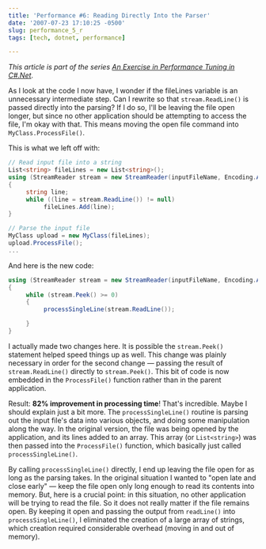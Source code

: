 ```yaml
---
title: 'Performance #6: Reading Directly Into the Parser'
date: '2007-07-23 17:10:25 -0500'
slug: performance_5_r
tags: [tech, dotnet, performance]

---
```


_This article is part of the series [An Exercise in Performance Tuning in
C#.Net](/archive/2007/06/25/an_exercise_in/)_.

As I look at the code I now have, I wonder if the fileLines variable is an
unnecessary intermediate step. Can I rewrite so that `stream.ReadLine()` is
passed directly into the parsing? If I do so, I'll be leaving the file open
longer, but since no other application should be attempting to access the file,
I'm okay with that. This means moving the open file command into
`MyClass.ProcessFile()`.

<!-- truncate -->

This is what we left off with:

```csharp
// Read input file into a string
List<string> fileLines = new List<string>();
using (StreamReader stream = new StreamReader(inputFileName, Encoding.ASCII, true, 800))
{
     string line;
     while ((line = stream.ReadLine()) != null)
          fileLines.Add(line);
}

// Parse the input file
MyClass upload = new MyClass(fileLines);
upload.ProcessFile();
...
```

And here is the new code:

```csharp
using (StreamReader stream = new StreamReader(inputFileName, Encoding.ASCII, true, 800))
{
     while (stream.Peek() >= 0)
     {
          processSingleLine(stream.ReadLine());

     }
}
```

I actually made two changes here. It is possible the `stream.Peek()` statement
helped speed things up as well. This change was plainly necessary in order for
the second change &mdash; passing the result of `stream.ReadLine()` directly to
`stream.Peek()`. This bit of code is now embedded in the `ProcessFile()`
function rather than in the parent application.

Result: **82% improvement in processing time**! That's incredible. Maybe I
should explain just a bit more. The `processSingleLine()` routine is parsing out
the input file's data into various objects, and doing some manipulation along
the way. In the original version, the file was being opened by the application,
and its lines added to an array. This array (or `List<string>`) was then
passed into the `ProcessFile()` function, which basically just called
`processSingleLine()`.

By calling `processSingleLine()` directly, I end up leaving the file open for as
long as the parsing takes. In the original situation I wanted to "open late and
close early" &mdash; keep the file open only long enough to read its contents
into memory. But, here is a crucial point: in this situation, no other
application will be trying to read the file. So it does not really matter if the
file remains open. By keeping it open and passing the output from `readLine()`
into `processSingleLine()`, I eliminated the creation of a large array of
strings, which creation required considerable overhead (moving in and out of
memory).

